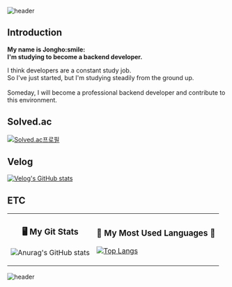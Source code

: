 ![header](https://capsule-render.vercel.app/api?type=waving&color=auto&customColorList=23&height=340&section=header&text=Welcome%20to%20my%20GitHub%&fontSize=60&fontColor=ffffff&fontAlignY=44&desc=just%20relax%20and%20watch&descSize=23&descAlign=76&descAlignY=59)


## Introduction

<p align="">
  <strong>
    My name is Jongho:smile: <br>
    I'm studying to become a backend developer.
  </strong>
<p>
  
I think developers are a constant study job. <br>
So I've just started, but I'm studying steadily from the ground up.<br>
<br>
Someday, I will become a professional backend developer and contribute to this environment. <br>
  
  


## Solved.ac

[![Solved.ac프로필](http://mazassumnida.wtf/api/generate_badge?boj=gods11077)](https://solved.ac/gods11077)

## Velog

[![Velog's GitHub stats](https://velog-readme-stats.vercel.app/api?name=ho_c&color=dark)](https://velog.io/@ho_c)
  
  
  
## ETC  
<table>  
<tr>
   <td>
 <h3 align="center">🖥️ My Git Stats </h3>
 
![Anurag's GitHub stats](https://github-readme-stats.vercel.app/api?username=Ironpack95&hide=contribs,prs&hide_title=true&show_icons=true&include_all_commits=true&theme=vision-friendly-dark)
  </td>
  
  <td>
<h3 align="center"> 🚀 My Most Used Languages 🚀</h3>


[![Top Langs](https://github-readme-stats.vercel.app/api/top-langs/?username=Ironpack95&layout=compact&show_icons=true&show_owner=true&hide_title=true&theme=nord&hide=false)](https://github.com/anuraghazra/github-readme-stats)
  </td>
 
</table>

![header](https://capsule-render.vercel.app/api?type=waving&color=auto&customColorList=23&height=140&section=footer)
